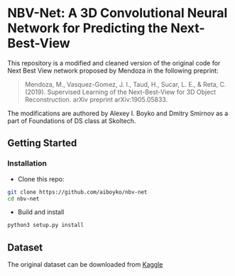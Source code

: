 # NBV-Net:  A 3D Convolutional Neural Network for Predicting the Next-Best-View

This repository is a modified and cleaned version of the original code for Next Best View network proposed by Mendoza in the following preprint:
> Mendoza, M., Vasquez-Gomez, J. I., Taud, H., Sucar, L. E., & Reta, C. (2019). Supervised Learning of the Next-Best-View for 3D Object Reconstruction. arXiv preprint arXiv:1905.05833.

The modifications are authored by Alexey I. Boyko and Dmitry Smirnov as a part of Foundations of DS class at Skoltech.

## Getting Started
### Installation
- Clone this repo:
```bash
git clone https://github.com/aiboyko/nbv-net
cd nbv-net
```
- Build and install
```bash
python3 setup.py install
```


## Dataset
The original dataset can be downloaded from [Kaggle](https://www.kaggle.com/miguelmg/nbv-dataset)

